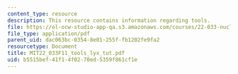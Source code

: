 ```yaml
---
content_type: resource
description: This resource contains information regarding tools.
file: https://ol-ocw-studio-app-qa.s3.amazonaws.com/courses/22-033-nuclear-systems-design-project-fall-2011/b5515bef41f14f0270ed5359f861cf1e_MIT22_033F11_tools_lyx_tut.pdf
file_type: application/pdf
parent_uid: dac063bc-0354-8e01-255f-fb1202fe9fa2
resourcetype: Document
title: MIT22_033F11_tools_lyx_tut.pdf
uid: b5515bef-41f1-4f02-70ed-5359f861cf1e
---
```


